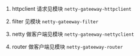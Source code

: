 1. httpclient 请求见模块 `netty-gateeway-httpclient`

2. filter 见模块 `netty-gateeway-filter`

3. netty 做客户端见模块 `netty-gateeway-nettyclient`

4. router 做客户端见模块 `netty-gateeway-router`